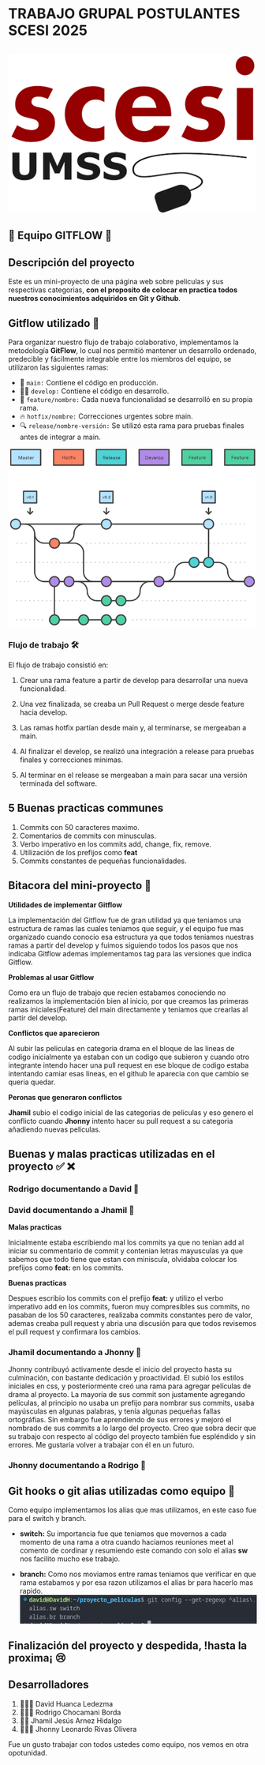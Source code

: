 # TRABAJO GRUPAL POSTULANTES SCESI 2025

![git](img/scesi.png)
---
## 💯 Equipo **GITFLOW** 💯
## Descripción del proyecto
Este es un mini-proyecto de una página web sobre peliculas y sus respectivas categorias, **con el proposito de colocar en practica todos nuestros conocimientos adquiridos en Git y Github**.

## Gitflow utilizado 🌟

Para organizar nuestro flujo de trabajo colaborativo, implementamos la metodología **GitFlow**, lo cual nos permitió mantener un desarrollo ordenado, predecible y fácilmente integrable entre los miembros del equipo, se utilizaron las siguientes ramas:

* 🌳 `main:` Contiene el código en producción. 
* 🧑‍💻 `develop:` Contiene el código en desarrollo. 
* 🌿 `feature/nombre:` Cada nueva funcionalidad se desarrolló en su propia rama. 
* 🔥 `hotfix/nombre:` Correcciones urgentes sobre main. 
* 🔍 `release/nombre-versión:` Se utilizó esta rama para pruebas finales antes de integrar a main. 

![git](img/gitflow.png)

### Flujo de trabajo 🛠️

El flujo de trabajo consistió en:
1. Crear una rama feature a partir de develop para desarrollar una nueva funcionalidad.

2. Una vez finalizada, se creaba un Pull Request o merge desde feature hacia develop.

3. Las ramas hotfix partían desde main y, al terminarse, se mergeaban a main.

4. Al finalizar el develop, se realizó una integración a release para pruebas finales y correcciones minimas.

5. Al terminar en el release se mergeaban a main para sacar una versión terminada del software.

## 5 Buenas practicas communes
1. Commits con 50 caracteres maximo.
2. Comentarios de commits con minusculas.
3. Verbo imperativo en los commits add, change, fix, remove.
4. Utilización de los prefijos como **feat**
5. Commits constantes de pequeñas funcionalidades.
## Bitacora del mini-proyecto 📘

**Utilidades de implementar Gitflow**

La implementación del Gitflow fue de gran utilidad ya que teniamos una estructura de ramas las cuales teniamos que seguir, y el equipo fue mas organizado cuando conocio esa estructura ya que todos teniamos nuestras ramas a partir del develop y fuimos siguiendo todos los pasos que nos indicaba Gitflow ademas implementamos tag para las versiones que indica Gitflow.

**Problemas al usar Gitflow**

Como era un flujo de trabajo que recien estabamos conociendo no realizamos la implementación bien al inicio, por que creamos las primeras ramas iniciales(Feature) del main directamente y teniamos que crearlas al partir del develop.

**Conflictos que aparecieron**

Al subir las peliculas en categoria drama en el bloque de las lineas de codigo inicialmente ya estaban con un codigo que subieron y cuando otro integrante intendo hacer una pull request en ese bloque de codigo estaba intentando camiar esas lineas, en el github le aparecia con que cambio se queria quedar.

**Peronas que generaron conflictos**

**Jhamil** subio el codigo inicial de las categorias de peliculas y eso genero el conflicto cuando **Jhonny** intento hacer su pull request a su categoria añadiendo nuevas peliculas.

## Buenas y malas practicas utilizadas en el proyecto ✅ ❌

### Rodrigo documentando a David 👀

### David documentando a Jhamil 👀

**Malas practicas**

Inicialmente estaba escribiendo mal los commits ya que no tenian add al iniciar su commentario de commit y contenian letras mayusculas ya que sabemos que todo tiene que estan con miniscula, olvidaba colocar los prefijos como **feat:** en los commits.

**Buenas practicas**

Despues escribio los commits con el prefijo **feat:** y utilizo el verbo imperativo add en los commits, fueron muy compresibles sus commits, no pasaban de los 50 caracteres, realizaba commits constantes pero de valor, ademas creaba pull request y abria una discusión para que todos revisemos el pull request y confirmara los cambios.



### Jhamil documentando a Jhonny 👀

Jhonny contribuyó activamente desde el inicio del proyecto hasta su culminación, con bastante dedicación y proactividad. El subió los estilos iniciales en css, y posteriormente creó una rama para agregar películas de drama al proyecto. La mayoría de sus commit son justamente agregando películas, al principio no usaba un prefijo para nombrar sus commits, usaba mayúsculas en algunas palabras, y tenía algunas pequeñas fallas ortográfias. Sin embargo fue aprendiendo de sus errores y mejoró el nombrado de sus commits a lo largo del proyecto. Creo que sobra decir que su trabajo con respecto al código del proyecto también fue espléndido y sin errores. Me gustaría volver a trabajar con él en un futuro.

### Jhonny documentando a Rodrigo 👀

## Git hooks o git alias utilizadas como equipo 👥
Como equipo implementamos los alias que mas utilizamos, en este caso fue para el switch y branch.
* **switch:** Su importancia fue que teniamos que movernos a cada momento de una rama a otra cuando haciamos reuniones meet al comento de cordinar y resumiendo este comando con solo el alias **sw** nos facilito mucho ese trabajo.

* **branch:** Como nos moviamos entre ramas teniamos que verificar en que rama estabamos y por esa razon utilizamos el alias br para hacerlo mas rapido.
![git](img/alias.png)

## Finalización del proyecto y despedida, !hasta la proxima¡ 😢

## Desarrolladores

1. 👨‍💻😸 David Huanca Ledezma 
2. 👨‍💻🐶 Rodrigo Chocamani Borda
3. 👨‍💻 Jhamil Jesús Arnez Hidalgo
4. 👨‍💻🦭 Jhonny Leonardo Rivas Olivera 

Fue un gusto trabajar con todos ustedes como equipo, nos vemos en otra opotunidad.
